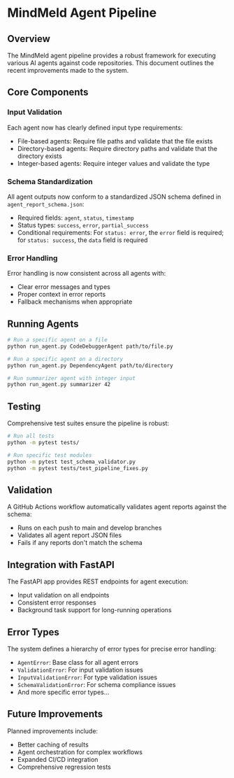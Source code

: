 # MindMeld Agent Pipeline 

## Overview

The MindMeld agent pipeline provides a robust framework for executing various AI agents against code repositories. This document outlines the recent improvements made to the system.

## Core Components

### Input Validation

Each agent now has clearly defined input type requirements:
- File-based agents: Require file paths and validate that the file exists
- Directory-based agents: Require directory paths and validate that the directory exists
- Integer-based agents: Require integer values and validate the type

### Schema Standardization

All agent outputs now conform to a standardized JSON schema defined in `agent_report_schema.json`:
- Required fields: `agent`, `status`, `timestamp`
- Status types: `success`, `error`, `partial_success`
- Conditional requirements: For `status: error`, the `error` field is required; for `status: success`, the `data` field is required

### Error Handling

Error handling is now consistent across all agents with:
- Clear error messages and types
- Proper context in error reports
- Fallback mechanisms when appropriate

## Running Agents

```bash
# Run a specific agent on a file
python run_agent.py CodeDebuggerAgent path/to/file.py

# Run a specific agent on a directory
python run_agent.py DependencyAgent path/to/directory

# Run summarizer agent with integer input
python run_agent.py summarizer 42
```

## Testing

Comprehensive test suites ensure the pipeline is robust:
```bash
# Run all tests
python -m pytest tests/

# Run specific test modules
python -m pytest test_schema_validator.py
python -m pytest tests/test_pipeline_fixes.py
```

## Validation

A GitHub Actions workflow automatically validates agent reports against the schema:
- Runs on each push to main and develop branches
- Validates all agent report JSON files
- Fails if any reports don't match the schema

## Integration with FastAPI

The FastAPI app provides REST endpoints for agent execution:
- Input validation on all endpoints
- Consistent error responses
- Background task support for long-running operations

## Error Types

The system defines a hierarchy of error types for precise error handling:
- `AgentError`: Base class for all agent errors
- `ValidationError`: For input validation issues
- `InputValidationError`: For type validation issues
- `SchemaValidationError`: For schema compliance issues
- And more specific error types...

## Future Improvements

Planned improvements include:
- Better caching of results
- Agent orchestration for complex workflows
- Expanded CI/CD integration
- Comprehensive regression tests
